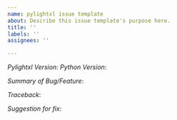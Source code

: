 ```yaml
---
name: pylightxl issue template
about: Describe this issue template's purpose here.
title: ''
labels: ''
assignees: ''

---
```


*Pylightxl Version*:
*Python Version*:


*Summary of Bug/Feature*:


*Traceback*:


*Suggestion for fix*:
